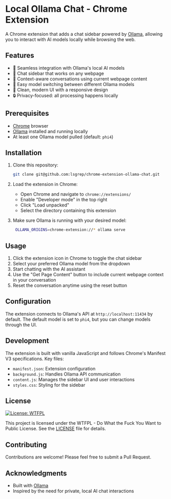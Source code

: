 # Local Ollama Chat - Chrome Extension

A Chrome extension that adds a chat sidebar powered by [Ollama](https://ollama.ai/), allowing you to interact with AI models locally while browsing the web.

## Features

- 🚀 Seamless integration with Ollama's local AI models
- 💬 Chat sidebar that works on any webpage
- 📝 Context-aware conversations using current webpage content
- 🔄 Easy model switching between different Ollama models
- 🎨 Clean, modern UI with a responsive design
- 🔒 Privacy-focused: all processing happens locally

## Prerequisites

- [Chrome](https://www.google.com/chrome/) browser
- [Ollama](https://ollama.ai/) installed and running locally
- At least one Ollama model pulled (default: `phi4`)

## Installation

1. Clone this repository:
   ```bash
   git clone git@github.com:lsgrep/chrome-extension-ollama-chat.git
   ```

2. Load the extension in Chrome:
   - Open Chrome and navigate to `chrome://extensions/`
   - Enable "Developer mode" in the top right
   - Click "Load unpacked"
   - Select the directory containing this extension

3. Make sure Ollama is running with your desired model:
   ```bash
    OLLAMA_ORIGINS=chrome-extension://* ollama serve
   ```

## Usage

1. Click the extension icon in Chrome to toggle the chat sidebar
2. Select your preferred Ollama model from the dropdown
3. Start chatting with the AI assistant
4. Use the "Get Page Content" button to include current webpage context in your conversation
5. Reset the conversation anytime using the reset button

## Configuration

The extension connects to Ollama's API at `http://localhost:11434` by default. The default model is set to `phi4`, but you can change models through the UI.

## Development

The extension is built with vanilla JavaScript and follows Chrome's Manifest V3 specifications. Key files:

- `manifest.json`: Extension configuration
- `background.js`: Handles Ollama API communication
- `content.js`: Manages the sidebar UI and user interactions
- `styles.css`: Styling for the sidebar

## License

[![License: WTFPL](https://img.shields.io/badge/License-WTFPL-brightgreen.svg)](http://www.wtfpl.net/about/)

This project is licensed under the WTFPL - Do What the Fuck You Want to Public License. See the [LICENSE](LICENSE) file for details.

## Contributing

Contributions are welcome! Please feel free to submit a Pull Request.

## Acknowledgments

- Built with [Ollama](https://ollama.ai/)
- Inspired by the need for private, local AI chat interactions